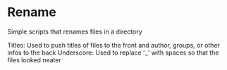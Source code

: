 # Rename
Simple scripts that renames files in a directory

Titles: Used to push titles of files to the front and author, groups, or other infos to the back
Underscore: Used to replace '_' with spaces so that the files looked neater
